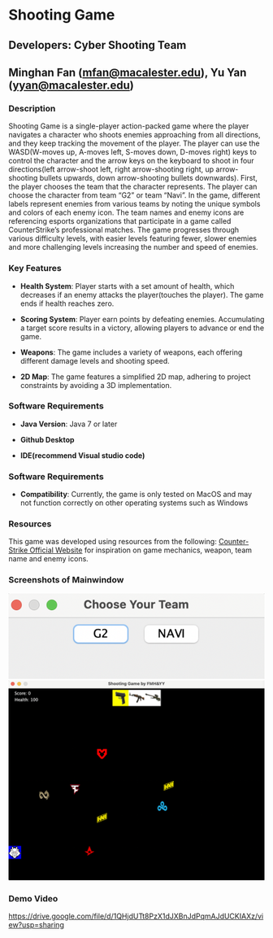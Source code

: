 # Shooting Game
## Developers: Cyber Shooting Team
## Minghan Fan (mfan@macalester.edu), Yu Yan (yyan@macalester.edu)

### Description
Shooting Game is a single-player action-packed game where the player navigates a character who shoots enemies approaching from all directions, and they keep tracking the movement of the player. The player can use the WASD(W-moves up, A-moves left, S-moves down, D-moves right) keys to control the character and the arrow keys on the keyboard to shoot in four directions(left arrow-shoot left, right arrow-shooting right, up arrow- shooting bullets upwards, down arrow-shooting bullets downwards). First, the player chooses the team that the character represents. The player can choose the character from team “G2” or team “Navi”. In the game, different labels represent enemies from various teams by noting the unique symbols and colors of each enemy icon. The team names and enemy icons are referencing esports organizations that participate in a game called CounterStrike’s professional matches.  The game progresses through various difficulty levels, with easier levels featuring fewer, slower enemies and more challenging levels increasing the number and speed of enemies. 

### Key Features
- **Health System**: Player starts with a set amount of health, which decreases if an enemy attacks the player(touches the player). The game ends if health reaches zero.

- **Scoring System**: Player earn points by defeating enemies. Accumulating a target score results in a victory, allowing players to advance or end the game.


- **Weapons**: The game includes a variety of weapons, each offering different damage levels and shooting speed. 

- **2D Map**: The game features a simplified 2D map, adhering to project constraints by avoiding a 3D implementation.


### Software Requirements
- **Java Version**: Java 7 or later

- **Github Desktop**

- **IDE(recommend Visual studio code)**


### Software Requirements
- **Compatibility**: Currently, the game is only tested on MacOS and may not function correctly on other operating systems such as Windows

### Resources
This game was developed using resources from the following:
[Counter-Strike Official Website](https://www.counter-strike.net/) for inspiration on game mechanics, weapon, team name and enemy icons. 

### Screenshots of Mainwindow
![Main Interface](readme_screenshots/Main_Window1.png)
![Main Interface](readme_screenshots/Main_Window2.png)


### Demo Video
https://drive.google.com/file/d/1QHjdUTt8PzX1dJXBnJdPqmAJdUCKIAXz/view?usp=sharing
